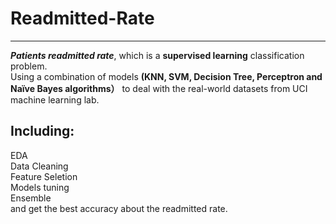 # Readmitted-Rate
--------
**_Patients readmitted rate_**, which is a **supervised learning** classification problem. <br>
Using a combination of models **(KNN, SVM, Decision Tree, Perceptron and Naïve Bayes algorithms）** to deal with the real-world datasets from UCI machine learning lab. <br>

Including:
---
EDA<br>
Data Cleaning<br>
Feature Seletion<br>
Models tuning<br>
Ensemble<br>
and get the best accuracy about the readmitted rate.


